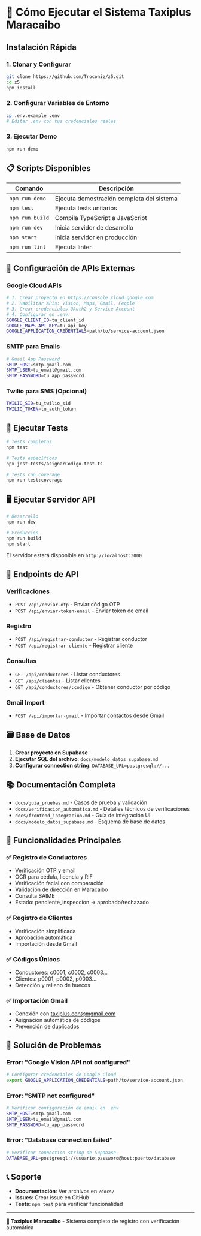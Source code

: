 # 🚀 Cómo Ejecutar el Sistema Taxiplus Maracaibo

## Instalación Rápida

### 1. Clonar y Configurar

```bash
git clone https://github.com/Troconiz/z5.git
cd z5
npm install
```

### 2. Configurar Variables de Entorno

```bash
cp .env.example .env
# Editar .env con tus credenciales reales
```

### 3. Ejecutar Demo

```bash
npm run demo
```

## 📋 Scripts Disponibles

| Comando | Descripción |
|---------|-------------|
| `npm run demo` | Ejecuta demostración completa del sistema |
| `npm test` | Ejecuta tests unitarios |
| `npm run build` | Compila TypeScript a JavaScript |
| `npm run dev` | Inicia servidor de desarrollo |
| `npm start` | Inicia servidor en producción |
| `npm run lint` | Ejecuta linter |

## 🔧 Configuración de APIs Externas

### Google Cloud APIs
```bash
# 1. Crear proyecto en https://console.cloud.google.com
# 2. Habilitar APIs: Vision, Maps, Gmail, People
# 3. Crear credenciales OAuth2 y Service Account
# 4. Configurar en .env:
GOOGLE_CLIENT_ID=tu_client_id
GOOGLE_MAPS_API_KEY=tu_api_key
GOOGLE_APPLICATION_CREDENTIALS=path/to/service-account.json
```

### SMTP para Emails
```bash
# Gmail App Password
SMTP_HOST=smtp.gmail.com
SMTP_USER=tu_email@gmail.com
SMTP_PASSWORD=tu_app_password
```

### Twilio para SMS (Opcional)
```bash
TWILIO_SID=tu_twilio_sid
TWILIO_TOKEN=tu_auth_token
```

## 🧪 Ejecutar Tests

```bash
# Tests completos
npm test

# Tests específicos
npx jest tests/asignarCodigo.test.ts

# Tests con coverage
npm run test:coverage
```

## 🖥️ Ejecutar Servidor API

```bash
# Desarrollo
npm run dev

# Producción  
npm run build
npm start
```

El servidor estará disponible en `http://localhost:3000`

## 📡 Endpoints de API

### Verificaciones
- `POST /api/enviar-otp` - Enviar código OTP
- `POST /api/enviar-token-email` - Enviar token de email

### Registro
- `POST /api/registrar-conductor` - Registrar conductor
- `POST /api/registrar-cliente` - Registrar cliente

### Consultas
- `GET /api/conductores` - Listar conductores
- `GET /api/clientes` - Listar clientes
- `GET /api/conductores/:codigo` - Obtener conductor por código

### Gmail Import
- `POST /api/importar-gmail` - Importar contactos desde Gmail

## 🗃️ Base de Datos

1. **Crear proyecto en Supabase**
2. **Ejecutar SQL del archivo**: `docs/modelo_datos_supabase.md`
3. **Configurar connection string**: `DATABASE_URL=postgresql://...`

## 📚 Documentación Completa

- `docs/guia_pruebas.md` - Casos de prueba y validación
- `docs/verificacion_automatica.md` - Detalles técnicos de verificaciones
- `docs/frontend_integracion.md` - Guía de integración UI
- `docs/modelo_datos_supabase.md` - Esquema de base de datos

## 🎯 Funcionalidades Principales

### ✅ Registro de Conductores
- Verificación OTP y email
- OCR para cédula, licencia y RIF
- Verificación facial con comparación
- Validación de dirección en Maracaibo
- Consulta SAIME
- Estado: pendiente_inspeccion → aprobado/rechazado

### ✅ Registro de Clientes  
- Verificación simplificada
- Aprobación automática
- Importación desde Gmail

### ✅ Códigos Únicos
- Conductores: c0001, c0002, c0003...
- Clientes: p0001, p0002, p0003...
- Detección y relleno de huecos

### ✅ Importación Gmail
- Conexión con taxiplus.con@mgmail.com
- Asignación automática de códigos
- Prevención de duplicados

## 🚨 Solución de Problemas

### Error: "Google Vision API not configured"
```bash
# Configurar credenciales de Google Cloud
export GOOGLE_APPLICATION_CREDENTIALS=path/to/service-account.json
```

### Error: "SMTP not configured"  
```bash
# Verificar configuración de email en .env
SMTP_HOST=smtp.gmail.com
SMTP_USER=tu_email@gmail.com
SMTP_PASSWORD=tu_app_password
```

### Error: "Database connection failed"
```bash
# Verificar connection string de Supabase
DATABASE_URL=postgresql://usuario:password@host:puerto/database
```

## 📞 Soporte

- **Documentación**: Ver archivos en `/docs/`
- **Issues**: Crear issue en GitHub
- **Tests**: `npm test` para verificar funcionalidad

---

**🚖 Taxiplus Maracaibo** - Sistema completo de registro con verificación automática